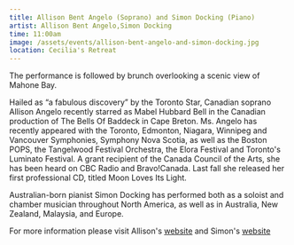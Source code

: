 ```yaml
---
title: Allison Bent Angelo (Soprano) and Simon Docking (Piano)
artist: Allison Bent Angelo,Simon Docking
time: 11:00am
image: /assets/events/allison-bent-angelo-and-simon-docking.jpg
location: Cecilia's Retreat
---
```


The performance is followed by brunch overlooking a scenic view of Mahone Bay. 

Hailed as “a fabulous discovery” by the Toronto Star, Canadian soprano Allison Angelo recently starred as Mabel Hubbard Bell in the Canadian production of The Bells Of Baddeck in Cape Breton. Ms. Angelo has recently appeared with the Toronto, Edmonton, Niagara, Winnipeg and Vancouver Symphonies, Symphony Nova Scotia, as well as the Boston POPS, the Tangelwood Festival Orchestra, the Elora Festival and Toronto's Luminato Festival. A grant recipient of the Canada Council of the Arts, she has been heard on CBC Radio and Bravo!Canada. Last fall she released her first professional CD, titled Moon Loves Its Light. 

Australian-born pianist Simon Docking has performed both as a soloist and chamber musician throughout North America, as well as in Australia, New Zealand, Malaysia, and Europe.

For more information please visit Allison's [website](http://www.allisonangelo.ca/) and Simon's [website](http://www.naxos.com/person/Simon_Docking/80975.htm)